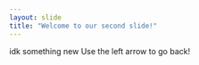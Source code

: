 ```yaml
---
layout: slide
title: "Welcome to our second slide!"
---
```

idk something new
Use the left arrow to go back!
